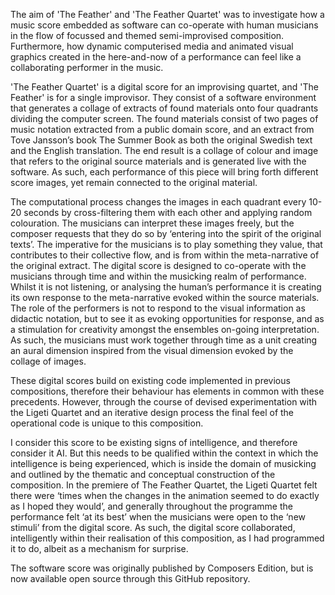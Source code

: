The aim of 'The Feather' and 'The Feather Quartet' was to investigate how a music score embedded as software can co-operate with human musicians in the flow of focussed and themed semi-improvised composition. Furthermore, how dynamic computerised media and animated visual graphics created in the here-and-now of a performance can feel like a collaborating performer in the music.

'The Feather Quartet' is a digital score for an improvising quartet, and 'The Feather' is for a single improvisor. They consist of a software environment that generates a collage of extracts of found materials onto four quadrants dividing the computer screen. The found materials consist of two pages of music notation extracted from a public domain score, and an extract from Tove Jansson’s book The Summer Book   as both the original Swedish text and the English translation. The end result is a collage of colour and image that refers to the original source materials and is generated live with the software. As such, each performance of this piece will bring forth different score images, yet remain connected to the original material.

The computational process changes the images in each quadrant every 10-20 seconds by cross-filtering them with each other and applying random colouration. The musicians can interpret these images freely, but the composer requests that they do so by ‘entering into the spirit of the original texts’. The imperative for the musicians is to play something they value, that contributes to their collective flow, and is from within the meta-narrative of the original extract. 
The digital score is designed to co-operate with the musicians through time and within the musicking realm of performance. Whilst it is not listening, or analysing the human’s performance it is creating its own response to the meta-narrative evoked within the source materials. The role of the performers is not to respond to the visual information as didactic notation, but to see it as evoking opportunities for response, and as a stimulation for creativity amongst the ensembles on-going interpretation. As such, the musicians must work together through time as a unit creating an aural dimension inspired from the visual dimension evoked by the collage of images.

These digital scores build on existing code implemented in previous compositions, therefore their behaviour has elements in common with these precedents. However, through the course of devised experimentation with the Ligeti Quartet and an iterative design process the final feel of the operational code is unique to this composition.

I consider this score to be existing signs of intelligence, and therefore consider it AI. But this needs to be qualified within the context in which the intelligence is being experienced, which is inside the domain of musicking and outlined by the thematic and conceptual construction of the composition. In the premiere of The Feather Quartet, the Ligeti Quartet felt there were ‘times when the changes in the animation seemed to do exactly as I hoped they would’, and generally throughout the programme the performance felt ‘at its best’ when the musicians were open to the ‘new stimuli’ from the digital score. As such, the digital score collaborated, intelligently within their realisation of this composition, as I had programmed it to do, albeit as a mechanism for surprise.

The software score was originally published by Composers Edition, but is now available open source through this GitHub repository.
